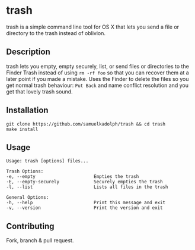 # trash

trash is a simple command line tool for OS X that lets you send a file or directory to the trash instead of oblivion.

## Description

trash lets you empty, empty securely, list, or send files or directories to the Finder Trash instead of using `rm -rf foo`
so that you can recover them at a later point if you made a mistake. Uses the Finder to delete the files so you get normal
trash behaviour: `Put Back` and name conflict resolution and you get that lovely trash sound.

## Installation

    git clone https://github.com/samuelkadolph/trash && cd trash
    make install

## Usage

```
Usage: trash [options] files...

Trash Options:
-e, --empty                      Empties the trash
-E, --empty-securely             Securely empties the trash
-l, --list                       Lists all files in the trash

General Options:
-h, --help                       Print this message and exit
-v, --version                    Print the version and exit
```

## Contributing

Fork, branch & pull request.